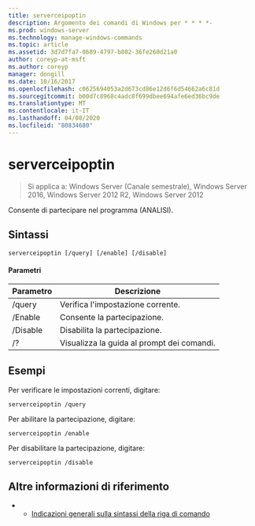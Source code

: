 ```yaml
---
title: serverceipoptin
description: Argomento dei comandi di Windows per * * * *-
ms.prod: windows-server
ms.technology: manage-windows-commands
ms.topic: article
ms.assetid: 3d7d7fa7-0689-4797-b802-36fe260d21a0
author: coreyp-at-msft
ms.author: coreyp
manager: dongill
ms.date: 10/16/2017
ms.openlocfilehash: c0625694053a2d673cd86e12d6f6d54662a6c81d
ms.sourcegitcommit: b00d7c8968c4adc8f699dbee694afe6ed36bc9de
ms.translationtype: MT
ms.contentlocale: it-IT
ms.lasthandoff: 04/08/2020
ms.locfileid: "80834680"
---
```

# <a name="serverceipoptin"></a>serverceipoptin

>Si applica a: Windows Server (Canale semestrale), Windows Server 2016, Windows Server 2012 R2, Windows Server 2012

Consente di partecipare nel programma (ANALISI).
## <a name="syntax"></a>Sintassi
```
serverceipoptin [/query] [/enable] [/disable]
```
#### <a name="parameters"></a>Parametri
|Parametro|Descrizione|
|-------|--------|
|/query|Verifica l'impostazione corrente.|
|/Enable|Consente la partecipazione.|
|/Disable|Disabilita la partecipazione.|
|/?|Visualizza la guida al prompt dei comandi.|
## <a name="examples"></a><a name=BKMK_Examples></a>Esempi
Per verificare le impostazioni correnti, digitare:
```
serverceipoptin /query
```
Per abilitare la partecipazione, digitare:
```
serverceipoptin /enable
```
Per disabilitare la partecipazione, digitare:
```
serverceipoptin /disable
```
## <a name="additional-references"></a>Altre informazioni di riferimento
-   - [Indicazioni generali sulla sintassi della riga di comando](command-line-syntax-key.md)


